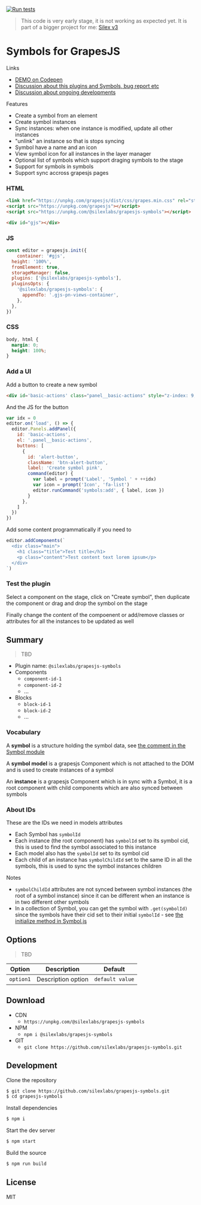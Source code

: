 [![Run tests](https://github.com/silexlabs/grapesjs-symbols/actions/workflows/test.yml/badge.svg)](https://github.com/silexlabs/grapesjs-symbols/actions/workflows/test.yml)

> This code is very early stage, it is not working as expected yet. It is part of a bigger project for me: [Silex v3](https://github.com/silexlabs/Silex/tree/v3)

# Symbols for GrapesJS

Links

* [DEMO on Codepen](https://codepen.io/lexoyo/full/xxJGEwo)
* [Discussion about this plugins and Symbols, bug report etc](https://github.com/artf/grapesjs/discussions/4317)
* [Discussion about ongoing developments](https://github.com/silexlabs/grapesjs-symbols/issues/1)

Features

* Create a symbol from an element
* Create symbol instances
* Sync instances: when one instance is modified, update all other instances
* "unlink" an instance so that is stops syncing
* Symbol have a name and an icon
* View symbol icon for all instances in the layer manager
* Optional list of symbols which support draging symbols to the stage
* Support for symbols in symbols
* Support sync accross grapesjs pages

### HTML
```html
<link href="https://unpkg.com/grapesjs/dist/css/grapes.min.css" rel="stylesheet">
<script src="https://unpkg.com/grapesjs"></script>
<script src="https://unpkg.com/@silexlabs/grapesjs-symbols"></script>

<div id="gjs"></div>
```

### JS
```js
const editor = grapesjs.init({
	container: '#gjs',
  height: '100%',
  fromElement: true,
  storageManager: false,
  plugins: ['@silexlabs/grapesjs-symbols'],
  pluginsOpts: {
    '@silexlabs/grapesjs-symbols': {
      appendTo: '.gjs-pn-views-container',
    },
  },
})
```

### CSS
```css
body, html {
  margin: 0;
  height: 100%;
}
```

### Add a UI

Add a button to create a new symbol

```html
<div id='basic-actions' class="panel__basic-actions" style="z-index: 9; background: red; position: absolute; min-height: 500px"></div>
```

And the JS for the button

```js
var idx = 0
editor.on('load', () => {
  editor.Panels.addPanel({
    id: 'basic-actions',
    el: '.panel__basic-actions',
    buttons: [
      {
        id: 'alert-button',
        className: 'btn-alert-button',
        label: 'Create symbol pink',
        command(editor) {
          var label = prompt('Label', 'Symbol ' + ++idx)
          var icon = prompt('Icon', 'fa-list')
          editor.runCommand('symbols:add', { label, icon })
        }
      },
    ]
  })
})
```

Add some content programmatically if you need to

```js
editor.addComponents(`
  <div class="main">
    <h1 class="title">Test title</h1>
    <p class="content">Test content text lorem ipsum</p>
  </div>
`)
```

### Test the plugin

Select a component on the stage, click on "Create symbol", then duplicate the component or drag and drop the symbol on the stage

Finally change the content of the compoenent or add/remove classes or attributes for all the instances to be updated as well

## Summary

> TBD

* Plugin name: `@silexlabs/grapesjs-symbols`
* Components
    * `component-id-1`
    * `component-id-2`
    * ...
* Blocks
    * `block-id-1`
    * `block-id-2`
    * ...

### Vocabulary

A **symbol** is a structure holding the symbol data, see [the comment in the Symbol module](./src/model/Symbol.js)

A **symbol model** is a grapesjs Component which is not attached to the DOM and is used to create instances of a symbol

An **instance** is a grapesjs Component which is in sync with a Symbol, it is a root component with child components which are also synced between symbols

### About IDs

These are the IDs we need in models attributes

* Each Symbol has `symbolId`
* Each instance (the root component) has `symbolId` set to its symbol cid, this is used to find the symbol associated to this instance
* Each model also has the `symbolId` set to its symbol cid
* Each child of an instance has `symbolChildId` set to the same ID in all the symbols, this is used to sync the symbol instances children

Notes

* `symbolChildId` attributes are not synced between symbol instances (the root of a symbol instance) since it can be different when an instance is in two different other symbols
* In a collection of Symbol, you can get the symbol with `.get(symbolId)` since the symbols have their cid set to their initial `symbolId` - see [the initialize method in Symbol.js](./src/model/Symbol.js)


## Options

> TBD

| Option | Description | Default |
|-|-|-
| `option1` | Description option | `default value` |



## Download

* CDN
  * `https://unpkg.com/@silexlabs/grapesjs-symbols`
* NPM
  * `npm i @silexlabs/grapesjs-symbols`
* GIT
  * `git clone https://github.com/silexlabs/grapesjs-symbols.git`

## Development

Clone the repository

```sh
$ git clone https://github.com/silexlabs/grapesjs-symbols.git
$ cd grapesjs-symbols
```

Install dependencies

```sh
$ npm i
```

Start the dev server

```sh
$ npm start
```

Build the source

```sh
$ npm run build
```



## License

MIT
